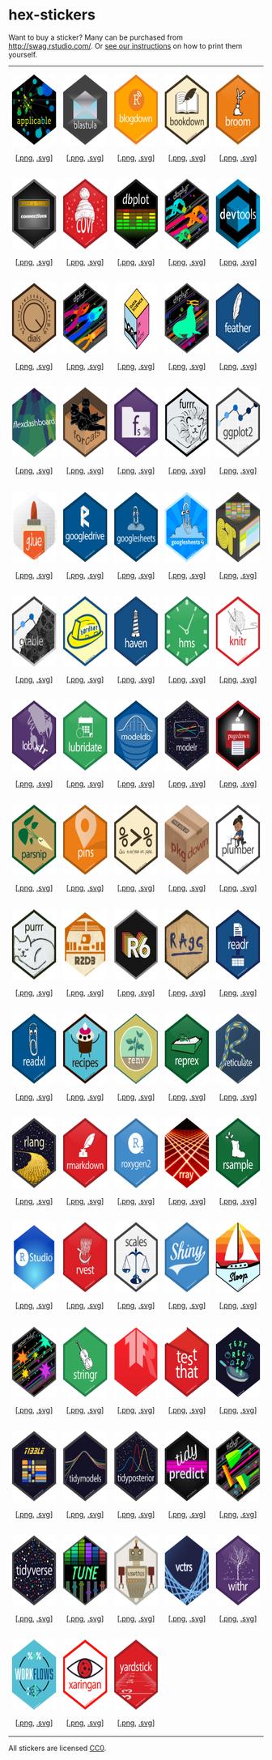 
# hex-stickers

Want to buy a sticker? Many can be purchased from
<http://swag.rstudio.com/>. Or [see our instructions](./stickermule.md)
on how to print them yourself.

<table>

<tr>

<td>

<img src="thumbs/applicable.png" width="120" height="139"><br />

<center>

\[<a href="PNG/applicable.png">.png</a>,
<a href="SVG/applicable.svg">.svg</a>\]

</center>

</td>

<td>

<img src="thumbs/blastula.png" width="120" height="139"><br />

<center>

\[<a href="PNG/blastula.png">.png</a>,
<a href="SVG/blastula.svg">.svg</a>\]

</center>

</td>

<td>

<img src="thumbs/blogdown.png" width="120" height="139"><br />

<center>

\[<a href="PNG/blogdown.png">.png</a>,
<a href="SVG/blogdown.svg">.svg</a>\]

</center>

</td>

<td>

<img src="thumbs/bookdown.png" width="120" height="139"><br />

<center>

\[<a href="PNG/bookdown.png">.png</a>,
<a href="SVG/bookdown.svg">.svg</a>\]

</center>

</td>

<td>

<img src="thumbs/broom.png" width="120" height="139"><br />

<center>

\[<a href="PNG/broom.png">.png</a>, <a href="SVG/broom.svg">.svg</a>\]

</center>

</td>

</tr>

<tr>

<td>

<img src="thumbs/connections.png" width="120" height="139"><br />

<center>

\[<a href="PNG/connections.png">.png</a>,
<a href="SVG/connections.svg">.svg</a>\]

</center>

</td>

<td>

<img src="thumbs/covr.png" width="120" height="139"><br />

<center>

\[<a href="PNG/covr.png">.png</a>, <a href="SVG/covr.svg">.svg</a>\]

</center>

</td>

<td>

<img src="thumbs/dbplot.png" width="120" height="139"><br />

<center>

\[<a href="PNG/dbplot.png">.png</a>, <a href="SVG/dbplot.svg">.svg</a>\]

</center>

</td>

<td>

<img src="thumbs/dbplyr.png" width="120" height="139"><br />

<center>

\[<a href="PNG/dbplyr.png">.png</a>, <a href="SVG/dbplyr.svg">.svg</a>\]

</center>

</td>

<td>

<img src="thumbs/devtools.png" width="120" height="139"><br />

<center>

\[<a href="PNG/devtools.png">.png</a>,
<a href="SVG/devtools.svg">.svg</a>\]

</center>

</td>

</tr>

<tr>

<td>

<img src="thumbs/dials.png" width="120" height="139"><br />

<center>

\[<a href="PNG/dials.png">.png</a>, <a href="SVG/dials.svg">.svg</a>\]

</center>

</td>

<td>

<img src="thumbs/dplyr.png" width="120" height="139"><br />

<center>

\[<a href="PNG/dplyr.png">.png</a>, <a href="SVG/dplyr.svg">.svg</a>\]

</center>

</td>

<td>

<img src="thumbs/dsbox.png" width="120" height="139"><br />

<center>

\[<a href="PNG/dsbox.png">.png</a>, <a href="SVG/dsbox.svg">.svg</a>\]

</center>

</td>

<td>

<img src="thumbs/dtplyr.png" width="120" height="139"><br />

<center>

\[<a href="PNG/dtplyr.png">.png</a>, <a href="SVG/dtplyr.svg">.svg</a>\]

</center>

</td>

<td>

<img src="thumbs/feather.png" width="120" height="139"><br />

<center>

\[<a href="PNG/feather.png">.png</a>,
<a href="SVG/feather.svg">.svg</a>\]

</center>

</td>

</tr>

<tr>

<td>

<img src="thumbs/flexdashboard.png" width="120" height="139"><br />

<center>

\[<a href="PNG/flexdashboard.png">.png</a>,
<a href="SVG/flexdashboard.svg">.svg</a>\]

</center>

</td>

<td>

<img src="thumbs/forcats.png" width="120" height="139"><br />

<center>

\[<a href="PNG/forcats.png">.png</a>,
<a href="SVG/forcats.svg">.svg</a>\]

</center>

</td>

<td>

<img src="thumbs/fs.png" width="120" height="139"><br />

<center>

\[<a href="PNG/fs.png">.png</a>, <a href="SVG/fs.svg">.svg</a>\]

</center>

</td>

<td>

<img src="thumbs/furrr.png" width="120" height="139"><br />

<center>

\[<a href="PNG/furrr.png">.png</a>, <a href="SVG/furrr.svg">.svg</a>\]

</center>

</td>

<td>

<img src="thumbs/ggplot2.png" width="120" height="139"><br />

<center>

\[<a href="PNG/ggplot2.png">.png</a>,
<a href="SVG/ggplot2.svg">.svg</a>\]

</center>

</td>

</tr>

<tr>

<td>

<img src="thumbs/glue.png" width="120" height="139"><br />

<center>

\[<a href="PNG/glue.png">.png</a>, <a href="SVG/glue.svg">.svg</a>\]

</center>

</td>

<td>

<img src="thumbs/googledrive.png" width="120" height="139"><br />

<center>

\[<a href="PNG/googledrive.png">.png</a>,
<a href="SVG/googledrive.svg">.svg</a>\]

</center>

</td>

<td>

<img src="thumbs/googlesheets.png" width="120" height="139"><br />

<center>

\[<a href="PNG/googlesheets.png">.png</a>,
<a href="SVG/googlesheets.svg">.svg</a>\]

</center>

</td>

<td>

<img src="thumbs/googlesheets4.png" width="120" height="139"><br />

<center>

\[<a href="PNG/googlesheets4.png">.png</a>,
<a href="SVG/googlesheets4.svg">.svg</a>\]

</center>

</td>

<td>

<img src="thumbs/gt.png" width="120" height="139"><br />

<center>

\[<a href="PNG/gt.png">.png</a>, <a href="SVG/gt.svg">.svg</a>\]

</center>

</td>

</tr>

<tr>

<td>

<img src="thumbs/gtable.png" width="120" height="139"><br />

<center>

\[<a href="PNG/gtable.png">.png</a>, <a href="SVG/gtable.svg">.svg</a>\]

</center>

</td>

<td>

<img src="thumbs/hardhat.png" width="120" height="139"><br />

<center>

\[<a href="PNG/hardhat.png">.png</a>,
<a href="SVG/hardhat.svg">.svg</a>\]

</center>

</td>

<td>

<img src="thumbs/haven.png" width="120" height="139"><br />

<center>

\[<a href="PNG/haven.png">.png</a>, <a href="SVG/haven.svg">.svg</a>\]

</center>

</td>

<td>

<img src="thumbs/hms.png" width="120" height="139"><br />

<center>

\[<a href="PNG/hms.png">.png</a>, <a href="SVG/hms.svg">.svg</a>\]

</center>

</td>

<td>

<img src="thumbs/knitr.png" width="120" height="139"><br />

<center>

\[<a href="PNG/knitr.png">.png</a>, <a href="SVG/knitr.svg">.svg</a>\]

</center>

</td>

</tr>

<tr>

<td>

<img src="thumbs/lobstr.png" width="120" height="139"><br />

<center>

\[<a href="PNG/lobstr.png">.png</a>, <a href="SVG/lobstr.svg">.svg</a>\]

</center>

</td>

<td>

<img src="thumbs/lubridate.png" width="120" height="139"><br />

<center>

\[<a href="PNG/lubridate.png">.png</a>,
<a href="SVG/lubridate.svg">.svg</a>\]

</center>

</td>

<td>

<img src="thumbs/modeldb.png" width="120" height="139"><br />

<center>

\[<a href="PNG/modeldb.png">.png</a>,
<a href="SVG/modeldb.svg">.svg</a>\]

</center>

</td>

<td>

<img src="thumbs/modelr.png" width="120" height="139"><br />

<center>

\[<a href="PNG/modelr.png">.png</a>, <a href="SVG/modelr.svg">.svg</a>\]

</center>

</td>

<td>

<img src="thumbs/pagedown.png" width="120" height="139"><br />

<center>

\[<a href="PNG/pagedown.png">.png</a>,
<a href="SVG/pagedown.svg">.svg</a>\]

</center>

</td>

</tr>

<tr>

<td>

<img src="thumbs/parsnip.png" width="120" height="139"><br />

<center>

\[<a href="PNG/parsnip.png">.png</a>,
<a href="SVG/parsnip.svg">.svg</a>\]

</center>

</td>

<td>

<img src="thumbs/pins.png" width="120" height="139"><br />

<center>

\[<a href="PNG/pins.png">.png</a>, <a href="SVG/pins.svg">.svg</a>\]

</center>

</td>

<td>

<img src="thumbs/pipe.png" width="120" height="139"><br />

<center>

\[<a href="PNG/pipe.png">.png</a>, <a href="SVG/pipe.svg">.svg</a>\]

</center>

</td>

<td>

<img src="thumbs/pkgdown.png" width="120" height="139"><br />

<center>

\[<a href="PNG/pkgdown.png">.png</a>,
<a href="SVG/pkgdown.svg">.svg</a>\]

</center>

</td>

<td>

<img src="thumbs/plumber-female.png" width="120" height="139"><br />

<center>

\[<a href="PNG/plumber-female.png">.png</a>,
<a href="SVG/plumber-female.svg">.svg</a>\]

</center>

</td>

</tr>

<tr>

<td>

<img src="thumbs/purrr.png" width="120" height="139"><br />

<center>

\[<a href="PNG/purrr.png">.png</a>, <a href="SVG/purrr.svg">.svg</a>\]

</center>

</td>

<td>

<img src="thumbs/r2d3.png" width="120" height="139"><br />

<center>

\[<a href="PNG/r2d3.png">.png</a>, <a href="SVG/r2d3.svg">.svg</a>\]

</center>

</td>

<td>

<img src="thumbs/R6.png" width="120" height="139"><br />

<center>

\[<a href="PNG/R6.png">.png</a>, <a href="SVG/R6.svg">.svg</a>\]

</center>

</td>

<td>

<img src="thumbs/ragg.png" width="120" height="139"><br />

<center>

\[<a href="PNG/ragg.png">.png</a>, <a href="SVG/ragg.svg">.svg</a>\]

</center>

</td>

<td>

<img src="thumbs/readr.png" width="120" height="139"><br />

<center>

\[<a href="PNG/readr.png">.png</a>, <a href="SVG/readr.svg">.svg</a>\]

</center>

</td>

</tr>

<tr>

<td>

<img src="thumbs/readxl.png" width="120" height="139"><br />

<center>

\[<a href="PNG/readxl.png">.png</a>, <a href="SVG/readxl.svg">.svg</a>\]

</center>

</td>

<td>

<img src="thumbs/recipes.png" width="120" height="139"><br />

<center>

\[<a href="PNG/recipes.png">.png</a>,
<a href="SVG/recipes.svg">.svg</a>\]

</center>

</td>

<td>

<img src="thumbs/renv.png" width="120" height="139"><br />

<center>

\[<a href="PNG/renv.png">.png</a>, <a href="SVG/renv.svg">.svg</a>\]

</center>

</td>

<td>

<img src="thumbs/reprex.png" width="120" height="139"><br />

<center>

\[<a href="PNG/reprex.png">.png</a>, <a href="SVG/reprex.svg">.svg</a>\]

</center>

</td>

<td>

<img src="thumbs/reticulate.png" width="120" height="139"><br />

<center>

\[<a href="PNG/reticulate.png">.png</a>,
<a href="SVG/reticulate.svg">.svg</a>\]

</center>

</td>

</tr>

<tr>

<td>

<img src="thumbs/rlang.png" width="120" height="139"><br />

<center>

\[<a href="PNG/rlang.png">.png</a>, <a href="SVG/rlang.svg">.svg</a>\]

</center>

</td>

<td>

<img src="thumbs/rmarkdown.png" width="120" height="139"><br />

<center>

\[<a href="PNG/rmarkdown.png">.png</a>,
<a href="SVG/rmarkdown.svg">.svg</a>\]

</center>

</td>

<td>

<img src="thumbs/roxygen2.png" width="120" height="139"><br />

<center>

\[<a href="PNG/roxygen2.png">.png</a>,
<a href="SVG/roxygen2.svg">.svg</a>\]

</center>

</td>

<td>

<img src="thumbs/rray.png" width="120" height="139"><br />

<center>

\[<a href="PNG/rray.png">.png</a>, <a href="SVG/rray.svg">.svg</a>\]

</center>

</td>

<td>

<img src="thumbs/rsample.png" width="120" height="139"><br />

<center>

\[<a href="PNG/rsample.png">.png</a>,
<a href="SVG/rsample.svg">.svg</a>\]

</center>

</td>

</tr>

<tr>

<td>

<img src="thumbs/RStudio.png" width="120" height="139"><br />

<center>

\[<a href="PNG/RStudio.png">.png</a>,
<a href="SVG/RStudio.svg">.svg</a>\]

</center>

</td>

<td>

<img src="thumbs/rvest.png" width="120" height="139"><br />

<center>

\[<a href="PNG/rvest.png">.png</a>, <a href="SVG/rvest.svg">.svg</a>\]

</center>

</td>

<td>

<img src="thumbs/scales.png" width="120" height="139"><br />

<center>

\[<a href="PNG/scales.png">.png</a>, <a href="SVG/scales.svg">.svg</a>\]

</center>

</td>

<td>

<img src="thumbs/shiny.png" width="120" height="139"><br />

<center>

\[<a href="PNG/shiny.png">.png</a>, <a href="SVG/shiny.svg">.svg</a>\]

</center>

</td>

<td>

<img src="thumbs/sloop.png" width="120" height="139"><br />

<center>

\[<a href="PNG/sloop.png">.png</a>, <a href="SVG/sloop.svg">.svg</a>\]

</center>

</td>

</tr>

<tr>

<td>

<img src="thumbs/sparklyr.png" width="120" height="139"><br />

<center>

\[<a href="PNG/sparklyr.png">.png</a>,
<a href="SVG/sparklyr.svg">.svg</a>\]

</center>

</td>

<td>

<img src="thumbs/stringr.png" width="120" height="139"><br />

<center>

\[<a href="PNG/stringr.png">.png</a>,
<a href="SVG/stringr.svg">.svg</a>\]

</center>

</td>

<td>

<img src="thumbs/tensorflow.png" width="120" height="139"><br />

<center>

\[<a href="PNG/tensorflow.png">.png</a>,
<a href="SVG/tensorflow.svg">.svg</a>\]

</center>

</td>

<td>

<img src="thumbs/testthat.png" width="120" height="139"><br />

<center>

\[<a href="PNG/testthat.png">.png</a>,
<a href="SVG/testthat.svg">.svg</a>\]

</center>

</td>

<td>

<img src="thumbs/textrecipes.png" width="120" height="139"><br />

<center>

\[<a href="PNG/textrecipes.png">.png</a>,
<a href="SVG/textrecipes.svg">.svg</a>\]

</center>

</td>

</tr>

<tr>

<td>

<img src="thumbs/tibble.png" width="120" height="139"><br />

<center>

\[<a href="PNG/tibble.png">.png</a>, <a href="SVG/tibble.svg">.svg</a>\]

</center>

</td>

<td>

<img src="thumbs/tidymodels.png" width="120" height="139"><br />

<center>

\[<a href="PNG/tidymodels.png">.png</a>,
<a href="SVG/tidymodels.svg">.svg</a>\]

</center>

</td>

<td>

<img src="thumbs/tidyposterior.png" width="120" height="139"><br />

<center>

\[<a href="PNG/tidyposterior.png">.png</a>,
<a href="SVG/tidyposterior.svg">.svg</a>\]

</center>

</td>

<td>

<img src="thumbs/tidypredict.png" width="120" height="139"><br />

<center>

\[<a href="PNG/tidypredict.png">.png</a>,
<a href="SVG/tidypredict.svg">.svg</a>\]

</center>

</td>

<td>

<img src="thumbs/tidyr.png" width="120" height="139"><br />

<center>

\[<a href="PNG/tidyr.png">.png</a>, <a href="SVG/tidyr.svg">.svg</a>\]

</center>

</td>

</tr>

<tr>

<td>

<img src="thumbs/tidyverse.png" width="120" height="139"><br />

<center>

\[<a href="PNG/tidyverse.png">.png</a>,
<a href="SVG/tidyverse.svg">.svg</a>\]

</center>

</td>

<td>

<img src="thumbs/tune.png" width="120" height="139"><br />

<center>

\[<a href="PNG/tune.png">.png</a>, <a href="SVG/tune.svg">.svg</a>\]

</center>

</td>

<td>

<img src="thumbs/usethis.png" width="120" height="139"><br />

<center>

\[<a href="PNG/usethis.png">.png</a>,
<a href="SVG/usethis.svg">.svg</a>\]

</center>

</td>

<td>

<img src="thumbs/vctrs.png" width="120" height="139"><br />

<center>

\[<a href="PNG/vctrs.png">.png</a>, <a href="SVG/vctrs.svg">.svg</a>\]

</center>

</td>

<td>

<img src="thumbs/withr.png" width="120" height="139"><br />

<center>

\[<a href="PNG/withr.png">.png</a>, <a href="SVG/withr.svg">.svg</a>\]

</center>

</td>

</tr>

<tr>

<td>

<img src="thumbs/workflows.png" width="120" height="139"><br />

<center>

\[<a href="PNG/workflows.png">.png</a>,
<a href="SVG/workflows.svg">.svg</a>\]

</center>

</td>

<td>

<img src="thumbs/xaringan.png" width="120" height="139"><br />

<center>

\[<a href="PNG/xaringan.png">.png</a>,
<a href="SVG/xaringan.svg">.svg</a>\]

</center>

</td>

<td>

<img src="thumbs/yardstick.png" width="120" height="139"><br />

<center>

\[<a href="PNG/yardstick.png">.png</a>,
<a href="SVG/yardstick.svg">.svg</a>\]

</center>

</td>

</tr>

</table>

All stickers are licensed [CC0](LICENSE.md).
